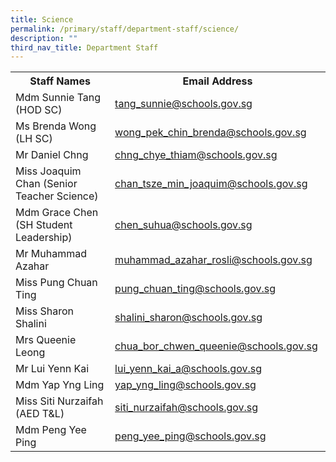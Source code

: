 ```yaml
---
title: Science
permalink: /primary/staff/department-staff/science/
description: ""
third_nav_title: Department Staff
---
```

<table>
<tbody>
<tr>
<th width="50%">Staff Names</th>
<th>Email Address</th>
</tr>
<tr>
<td>Mdm Sunnie Tang (HOD SC)</td>
<td><a href="mailto:tang_sunnie@schools.gov.sg" target="">tang_sunnie@schools.gov.sg</a></td>
</tr>
<tr>
<td>Ms Brenda Wong (LH SC)</td>
<td><a href="mailto:wong_pek_chin_brenda@schools.gov.sg" target="">wong_pek_chin_brenda@schools.gov.sg</a></td>
</tr>
<tr>
<td>Mr Daniel Chng</td>
<td><a href="mailto:chng_chye_thiam@schools.gov.sg" target="">chng_chye_thiam@schools.gov.sg</a></td>
</tr>
<tr>
<td>Miss Joaquim Chan (Senior Teacher Science)&nbsp;</td>
<td><a href="mailto:chan_tsze_min_joaquim@schools.gov.sg" target="">chan_tsze_min_joaquim@schools.gov.sg</a> </td>
</tr>
<tr>
<td>Mdm Grace Chen (SH Student Leadership)</td>
<td><a href="mailto:chen_suhua@schools.gov.sg" target="">chen_suhua@schools.gov.sg</a></td>
</tr>
<tr>
<td>Mr Muhammad Azahar</td>
<td><a href="mailto:muhammad_azahar_rosli@schools.gov.sg" target="">muhammad_azahar_rosli@schools.gov.sg</a></td>
</tr>
<tr>
<td>Miss Pung Chuan Ting</td>
<td><a href="mailto:pung_chuan_ting@schools.gov.sg" target="">pung_chuan_ting@schools.gov.sg</a></td>
</tr>
<tr>
<td>Miss Sharon Shalini</td>
<td><a href="mailto:shalini_sharon@schools.gov.sg" target="">shalini_sharon@schools.gov.sg</a></td>
</tr>
<tr>
<td>Mrs Queenie Leong&nbsp;</td>
<td><a href="mailto:chua_bor_chwen_queenie@schools.gov.sg" target="">chua_bor_chwen_queenie@schools.gov.sg</a>&nbsp;</td>
</tr>
<tr>
<td>Mr Lui Yenn Kai</td>
<td><a href="mailto:lui_yenn_kai_a@schools.gov.sg" target="">lui_yenn_kai_a@schools.gov.sg</a></td>
</tr>
<tr>
<td>Mdm Yap Yng Ling</td>
<td><a href="mailto:yap_yng_ling@schools.gov.sg" target="">yap_yng_ling@schools.gov.sg</a></td>
</tr>
<tr>
<td>Miss Siti Nurzaifah (AED T&amp;L)</td>
<td><a href="mailto:siti_nurzaifah@schools.gov.sg" target="">siti_nurzaifah@schools.gov.sg</a></td>
</tr>
<tr>
<td>Mdm Peng Yee Ping</td>
<td><a href="mailto:peng_yee_ping@schools.gov.sg" target="">peng_yee_ping@schools.gov.sg</a></td>
</tr>
</tbody>
</table>